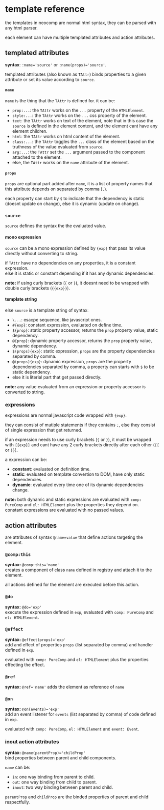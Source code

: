 # template reference
the templates in neocomp are normal html syntax, they can be parsed with any html parser.

each element can have multiple templated attributes and action attributes.

## templated attributes
**syntax**: `:name='source'` or `:name(props)='source'`.

templated attributes (also known as `TAttr`) binds properties to a given attribute or set its 
value according to `source`.

#### `name`
`name` is the thing that the `TAttr` is defined for. it can be:
- `prop:...`: the `TAttr` works on the `...` property of the `HTMLElement`.
- `style:...`: the `TAttr` works on the `...` css property of the element.
- `text`: the `TAttr` works on text of the element, note that in this case the `source` is 
defined in the element content, and the element cant have any element children.
- `html`: the `TAttr` works on html content of the element.
- `class:...`: the `TAttr` toggles the `...` class of the element based on the truthness of the 
value evaluated from `source`.
- `arg:...`: the `TAttr` set the `...` argument passed to the component attached to the element.
- else, the `TAttr` works on the `name` attribute of the element.

#### `props`
`props` are optional part added after `name`, it is a list of property names that this
attribute depends on separated by comma (`,`).

each property can start by `$` to indicate that the dependency is static (doesnt update
on change), else it is dynamic (update on change).

### `source`
`source` defines the syntax the the evaluated value.

#### mono expression
`source` can be a mono expression defined by `{exp}` that pass its value directly without 
converting to string.

if `TAttr` have no dependencies on any properties, it is a constant expression.    
else it is static or constant depending if it has any dynamic dependencies.

**note:** if using curly brackets (`{` or `}`), it doesnt need to be wrapped with double curly brackets (`{{exp}}`).

#### template string
else `source` is a template string of syntax:
- `\...`: esacpe sequence, like javascript ones.
- `#{exp}`: constant expression, evaluated on define time.
- `${prop}`: static property accessor, returns the `prop` property value, static dependency.
- `@{prop}`: dynamic property accessor, returns the `prop` property value, dynamic dependency.
- `$(props){exp}`: static expression, `props` are the property dependencies separated by comma.
- `@(props){exp}`: dynamic expression, `props` are the property dependencies separated by comma, 
a property can starts with `$` to be static dependency.
- else it is literial part that get passed directly.

**note:** any value evaluated from an expression or property accessor is converted to string.

### expressions
expressions are normal javascript code wrapped with `{exp}`.  

they can consist of mutiple statements if they contains `;`, else they consist of single 
expression that get returned.

if an expression needs to use curly brackets (`{` or `}`), it must be wrapped with `{{exp}}` and 
cant have any 2 curly brackets directly after each other (`{{` or `}}`).

a expression can be:
- **constant**: evaluated on definition time.
- **static**: evaluated on template convertion to DOM, have only static dependencies.
- **dynamic**: evaluated every time one of its dynamic dependencies change.

**note:** both dynamic and static expressions are evaluated with `comp: PureComp` and `el: HTMLElement` plus the properties they depend on.    
constant expressions are evaluated with no passed values.

## action attributes
are attributes of syntax `@name=value` that define actions targeting the element.

### `@comp:this`
**syntax:** `@comp:this='name'`   
creates a component of class `name` defined in registry and attach it to the element.

all actions defined for the element are executed before this action.

### `@do`
**syntax:** `@do='exp'`  
execute the expression defined in `exp`, evaluated with `comp: PureComp` and `el: HTMLElement`.

### `@effect`
**syntax:** `@effect(props)='exp'`  
add and effect of properties `props` (list separated by comma) and handler defined in `exp`.

evaluated with `comp: PureComp` and `el: HTMLElement` plus the properties effecting the effect.

### `@ref`
**syntax:** `@ref='name'`
adds the element as reference of `name`

### `@on`
**syntax:** `@on(events)='exp'`   
add an event listener for `events` (list separated by comma) of code defined in `exp`.

evaluated with `comp: PureComp`, `el: HTMLElement` and `event: Event`.

### inout action attributes
**syntax:** `@name(parentProp)='childProp'`   
bind properties between parent and child components.

`name` can be:
- `in`: one way binding from parent to child.
- `out`: one way binding from child to parent.
- `inout`: two way binding between parent and child.

`parentProp` and `childProp` are the binded properties of parent and child respectfully.